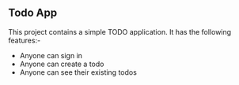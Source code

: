 ## Todo App

This project contains a simple TODO application. It has the following features:-
- Anyone can sign in
- Anyone can create a todo
- Anyone can see their existing todos